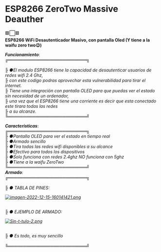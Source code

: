 # ESP8266 ZeroTwo Massive Deauther
🟩⬜🟥<br>
<b>ESP8266 WiFi Desautenticador Masivo, con pantalla Oled (Y tiene a la waifu zero two😉)</b><br>

<p><i><b>Funcionamiento</i></b>:
  <br>╔══════════════════════════╗</br>
<br><i>╟ ●El modulo ESP8266 tiene la capacidad de desautenticar usuarios de redes wifi 2.4 Ghz,
<br>╟ con este codigo podras aprovechar esta vulnerabilidad para tirar el internet.
<br>╟ Tiene una integración con pantalla OLED para que puedas ver el estado sin necesidad de un ordenador,
<br>╟ una vez que el ESP8266 tiene una corriente es decir que esta conectado este tirara todas las redes
<br>╟ a su alcanze.</i>
<br>╚══════════════════════════╝
<br>
<p><i><b>Caracteristicas</i></b>:
<br>╔══════════════════════════╗
<br><i>╟ ●Pantalla OLED para ver el estado en tiempo real
<br>╟ ●Armado sencillo
<br>╟ ●Tira todas las redes wifi disponibles a su alcance
<br>╟ ●Efectivo para todos los dispositivos
<br>╟ ●Solo funciona con redes 2.4ghz NO funciona con 5ghz
<br>╟ ●Tiene a la waifu ZeroTwo
<br>╚══════════════════════════╝
<br>
<i><b>Armado</b></i>:
  <br>╔══════════════════════════╗</br>
  <br>╟ ● TABLA DE PINES: </br>
  
[![imagen-2022-12-15-160141421.png](https://i.postimg.cc/nV5w8Xyd/imagen-2022-12-15-160141421.png)](https://postimg.cc/fkcvmRTX)

  <br>╟ ● EJEMPLO DE ARMADO: </br>

[![Sin-t-tulo-2.png](https://i.postimg.cc/W4yjQNT0/Sin-t-tulo-2.png)](https://postimg.cc/GBvZD1Bp)

  <br>╟ ● Es todo, es muy sencillo </br>
<br>╚══════════════════════════╝</br>

